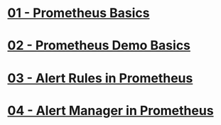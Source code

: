 # [01 - Prometheus Basics](./01-Prometheus-basics.md)

# [02 - Prometheus Demo Basics](./02-Prometheus-demo-basics.md)

# [03 - Alert Rules in Prometheus](./03-Alert-Rules-in-Prometheus.md)

# [04 - Alert Manager in Prometheus](./04-Alert-Manager-in-Prometheus.md)
